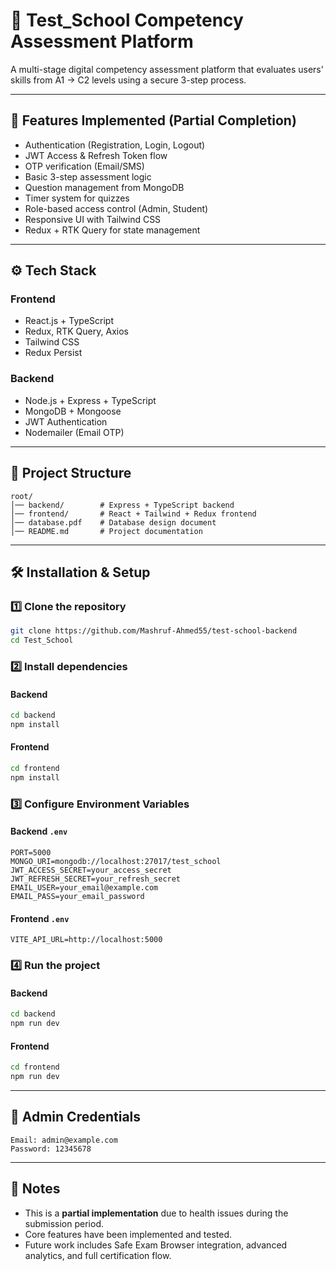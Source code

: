 # 🏫 Test_School Competency Assessment Platform

A multi-stage digital competency assessment platform that evaluates users' skills from A1 → C2 levels using a secure 3-step process.

---

## 🚀 Features Implemented (Partial Completion)

- Authentication (Registration, Login, Logout)
- JWT Access & Refresh Token flow
- OTP verification (Email/SMS)
- Basic 3-step assessment logic
- Question management from MongoDB
- Timer system for quizzes
- Role-based access control (Admin, Student)
- Responsive UI with Tailwind CSS
- Redux + RTK Query for state management

---

## ⚙️ Tech Stack

### Frontend

- React.js + TypeScript
- Redux, RTK Query, Axios
- Tailwind CSS
- Redux Persist

### Backend

- Node.js + Express + TypeScript
- MongoDB + Mongoose
- JWT Authentication
- Nodemailer (Email OTP)

---

## 📂 Project Structure

```
root/
│── backend/        # Express + TypeScript backend
│── frontend/       # React + Tailwind + Redux frontend
│── database.pdf    # Database design document
│── README.md       # Project documentation
```

---

## 🛠 Installation & Setup

### 1️⃣ Clone the repository

```bash
git clone https://github.com/Mashruf-Ahmed55/test-school-backend
cd Test_School
```

### 2️⃣ Install dependencies

#### Backend

```bash
cd backend
npm install
```

#### Frontend

```bash
cd frontend
npm install
```

### 3️⃣ Configure Environment Variables

#### Backend `.env`

```
PORT=5000
MONGO_URI=mongodb://localhost:27017/test_school
JWT_ACCESS_SECRET=your_access_secret
JWT_REFRESH_SECRET=your_refresh_secret
EMAIL_USER=your_email@example.com
EMAIL_PASS=your_email_password
```

#### Frontend `.env`

```
VITE_API_URL=http://localhost:5000
```

### 4️⃣ Run the project

#### Backend

```bash
cd backend
npm run dev
```

#### Frontend

```bash
cd frontend
npm run dev
```

---

## 🔑 Admin Credentials

```
Email: admin@example.com
Password: 12345678
```

---

## 📌 Notes

- This is a **partial implementation** due to health issues during the submission period.
- Core features have been implemented and tested.
- Future work includes Safe Exam Browser integration, advanced analytics, and full certification flow.
